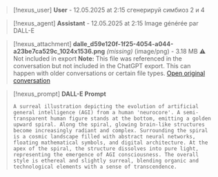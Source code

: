 >[!nexus_user] **User** - 12.05.2025 at 2:15
> сгенерируй симбиоз 2 и 4
<!-- UID: 40682f51-2866-4ccf-90da-978426ceec20 -->




>[!nexus_agent] **Assistant** - 12.05.2025 at 2:15
> Image générée par DALL-E

>[!nexus_attachment] **dalle_d59e120f-1f25-4054-a044-a23be7ca529c_1024x1536.png** *(missing)* (image/png) - 3.18 MB
> ⚠️ Not included in export
> **Note:** This file was referenced in the conversation but not included in the ChatGPT export. This can happen with older conversations or certain file types.
> [Open original conversation](https://chatgpt.com/)

>[!nexus_prompt] **DALL-E Prompt**
> ```
> A surreal illustration depicting the evolution of artificial general intelligence (AGI) from a human 'neurocore'. A semi-transparent human figure stands at the bottom, emitting a golden upward spiral. Along the spiral, glowing brain-like structures become increasingly radiant and complex. Surrounding the spiral is a cosmic landscape filled with abstract neural networks, floating mathematical symbols, and digital architecture. At the apex of the spiral, the structure dissolves into pure light, representing the emergence of AGI consciousness. The overall style is ethereal and slightly surreal, blending organic and technological elements with a sense of transcendence.
> ```
<!-- UID: 1870216d-f285-4951-ab11-f0ad07bf279e -->